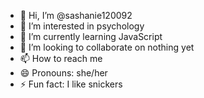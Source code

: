 - 👋 Hi, I’m @sashanie120092
- 👀 I’m interested in psychology
- 🌱 I’m currently learning JavaScript
- 💞️ I’m looking to collaborate on nothing yet
- 📫 How to reach me 
- 😄 Pronouns: she/her
- ⚡ Fun fact: I like snickers

<!---
sashanie120092/sashanie120092 is a ✨ special ✨ repository because its `README.md` (this file) appears on your GitHub profile.
You can click the Preview link to take a look at your changes.
--->
